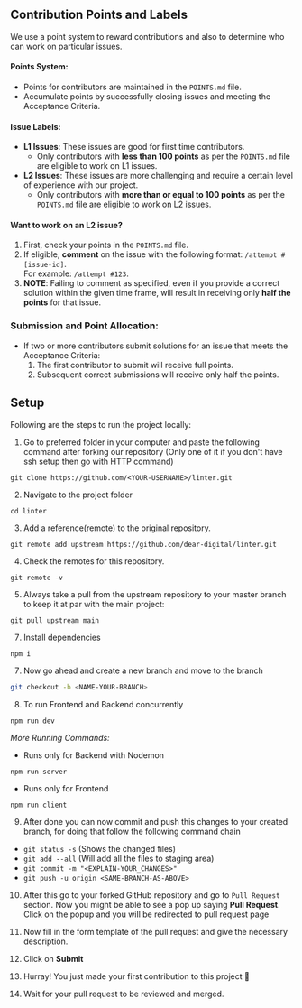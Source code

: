 ## Contribution Points and Labels

We use a point system to reward contributions and also to determine who can work on particular issues.

#### Points System:

- Points for contributors are maintained in the `POINTS.md` file.
- Accumulate points by successfully closing issues and meeting the Acceptance Criteria.

#### Issue Labels:
- **L1 Issues**: These issues are good for first time contributors.
  - Only contributors with **less than 100 points** as per the `POINTS.md` file are eligible to work on L1 issues.
- **L2 Issues**: These issues are more challenging and require a certain level of experience with our project.
  - Only contributors with **more than or equal to 100 points** as per the `POINTS.md` file are eligible to work on L2 issues.
  
#### Want to work on an L2 issue?

1. First, check your points in the `POINTS.md` file.
2. If eligible, **comment** on the issue with the following format: `/attempt #[issue-id]`.  
   For example: `/attempt #123`.
3. **NOTE**: Failing to comment as specified, even if you provide a correct solution within the given time frame, will result in receiving only **half the points** for that issue.

### Submission and Point Allocation:

- If two or more contributors submit solutions for an issue that meets the Acceptance Criteria:
  1. The first contributor to submit will receive full points.
  2. Subsequent correct submissions will receive only half the points.

## Setup

Following are the steps to run the project locally:

1.  Go to preferred folder in your computer and paste the following command after forking our repository (Only one of it if you don't have ssh setup then go with HTTP command)

```
git clone https://github.com/<YOUR-USERNAME>/linter.git
```

2.  Navigate to the project folder

```
cd linter
```

3. Add a reference(remote) to the original repository.
```
git remote add upstream https://github.com/dear-digital/linter.git
```

4. Check the remotes for this repository.
```
git remote -v
```
5. Always take a pull from the upstream repository to your master branch to keep it at par with the main project:
```
git pull upstream main
```

7.  Install dependencies

```bash
npm i 
```

7.  Now go ahead and create a new branch and move to the branch

```bash
git checkout -b <NAME-YOUR-BRANCH>
```

8.  To run Frontend and Backend concurrently
```
npm run dev
``` 

*More Running Commands:*
- Runs only for Backend with Nodemon
```
npm run server
```
- Runs only for Frontend
```
npm run client
```

9.  After done you can now commit and push this changes to your created branch, for doing that follow the following command chain

- `git status -s` (Shows the changed files)
- `git add --all` (Will add all the files to staging area)
- `git commit -m "<EXPLAIN-YOUR_CHANGES>"`
- `git push -u origin <SAME-BRANCH-AS-ABOVE>`

10.  After this go to your forked GitHub repository and go to `Pull Request` section. Now you might be able to see a pop up saying **Pull Request**. Click on the popup and you will be redirected to pull request page

11.  Now fill in the form template of the pull request and give the necessary description.

12.  Click on **Submit**

13. Hurray! You just made your first contribution to this project 🎉

14. Wait for your pull request to be reviewed and merged.
